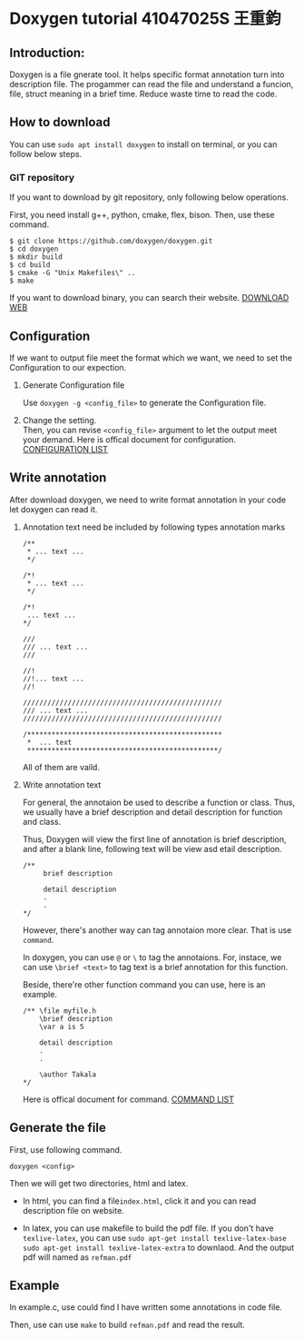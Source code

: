 # Doxygen tutorial 41047025S 王重鈞

## Introduction:
Doxygen is a file gnerate tool. It helps specific format annotation turn into description file. The progammer can read the file and understand a funcion, file, struct meaning in a brief time. Reduce waste time to read the code.

## How to download

You can use `sudo apt install doxygen` to install on terminal, or you can follow below steps.

### GIT repository

If you want to download by git repository, only following below operations.

First, you need install g++, python, cmake, flex, bison.
Then, use these command.
```
$ git clone https://github.com/doxygen/doxygen.git
$ cd doxygen  
$ mkdir build  
$ cd build
$ cmake -G "Unix Makefiles\" ..
$ make
```

If you want to download binary, you can search their website.
[DOWNLOAD WEB](https://doxygen.nl/download.html)

## Configuration

If we want to output file meet the format which we want, we need to set the Configuration to our expection.

1. Generate Configuration file

    Use `doxygen -g <config_file>` to generate the Configuration file.

2. Change the setting.  
    Then, you can revise `<config_file>` argument to let the output meet your demand.
    Here is offical document for configuration.
    [CONFIGURATION LIST](https://doxygen.nl/manual/config.html)

<div style="page-break-after: always;"></div>

## Write annotation

After download doxygen, we need to write format annotation in your code let doxygen can read it.

1. Annotation text need be included by following types annotation marks

    ```
    /**
     * ... text ...
     */
    ```

    ```
    /*!
     * ... text ...
     */
    ```

    ```
    /*!
     ... text ...
    */
    ```

    ```
    ///
    /// ... text ...
    ///
    ```

    ```
    //!
    //!... text ...
    //!
    ```

    ```
    /////////////////////////////////////////////////
    /// ... text ...
    /////////////////////////////////////////////////
    ```

    ```
    /************************************************
     *  ... text
     ***********************************************/
    ```
    All of them are vaild.

<div style="page-break-after: always;"></div>

2. Write annotation text

    For general, the annotaion be used to describe a function or class. Thus, we usually have a brief description and detail description for function and class. 
    
    Thus, Doxygen will view the first line of annotation is brief description, and after a blank line, following text will be view asd etail description.
    ```
    /**
         brief description

         detail description
         .
         .
    */
    ```

    However, there's another way can tag annotaion more clear. That is use `command`.
    

    In doxygen, you can use `@` or ``\``<commnand> to tag the annotaions. For, instace, we can use `\brief <text>` to tag text is a brief annotation for this function.
    
    Beside, there're other function command you can use, here is an example.
    
     ```
    /** \file myfile.h
         \brief description
         \var a is 5

         detail description
         .
         .
    
         \author Takala
    */
    ```
    
     Here is offical document for command.
    [COMMAND LIST](https://doxygen.nl/manual/commands.html)

<div style="page-break-after: always;"></div>

## Generate the file
    
First, use following command.
    
`doxygen <config>`

Then we will get two directories, html and latex.

* In html, you can find a file`index.html`, click it and you can read description file on website.
    
* In latex, you can use makefile to build the pdf file.
    If you don't have `texlive-latex`, 
    you can use 
    `sudo apt-get install texlive-latex-base`
    `sudo apt-get install texlive-latex-extra` 
    to downlaod.
    And the output pdf will named as `refman.pdf`

## Example
    
In example.c, use could find I have written some annotations in code file.
    
Then, use can use `make` to build `refman.pdf` and read the result.
